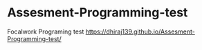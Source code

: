 # Assesment-Programming-test
Focalwork Programing test
https://dhiraj139.github.io/Assesment-Programming-test/
